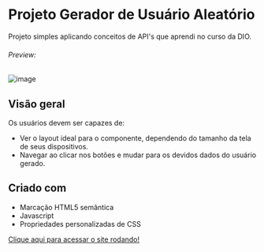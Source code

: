 # Projeto Gerador de Usuário Aleatório

Projeto simples aplicando conceitos de API's que aprendi no curso da DIO.
###### Preview:
![image](https://github.com/christiancordeiro/random-user-generator/assets/116993834/601faa3c-cb23-4c75-8c64-3763b6b47bf3)

## Visão geral
Os usuários devem ser capazes de:

- Ver o layout ideal para o componente, dependendo do tamanho da tela de seus dispositivos.
- Navegar ao clicar nos botões e mudar para os devidos dados do usuário gerado.

## Criado com
- Marcação HTML5 semântica
- Javascript
- Propriedades personalizadas de CSS

[Clique aqui para acessar o site rodando!](https://christiancordeiro.github.io/random-user-generator/)
